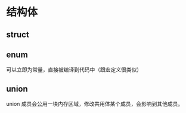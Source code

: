 # 结构体

## struct

## enum

可以立即为常量，直接被编译到代码中（跟宏定义很类似）

## union

union 成员会公用一块内存区域，修改共用体某个成员，会影响到其他成员。